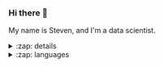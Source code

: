 ### Hi there 👋

My name is Steven, and I'm a data scientist.

<details>
  <summary>:zap: details</summary>

  <img align="left" alt="my github stats" src="https://github-readme-stats-s-lasch.vercel.app/api?username=s-lasch&theme=transparent&include_all_commits=true" />
  
</details>

<details>
  <summary>:zap: languages</summary>

  ![Top Langs](https://github-readme-stats.vercel.app/api/top-langs/?username=s-lasch&layout=compact)

</details>
